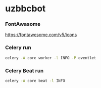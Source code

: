 # uzbbcbot


### FontAwasome
https://fontawesome.com/v5/icons


### Celery run

```bash
celery -A core worker -l INFO -P eventlet
```

### Celery Beat run

```bash
celery -A core beat -l INFO
```